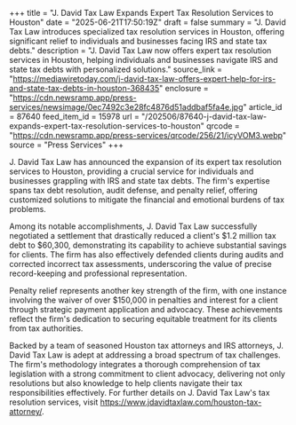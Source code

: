 +++
title = "J. David Tax Law Expands Expert Tax Resolution Services to Houston"
date = "2025-06-21T17:50:19Z"
draft = false
summary = "J. David Tax Law introduces specialized tax resolution services in Houston, offering significant relief to individuals and businesses facing IRS and state tax debts."
description = "J. David Tax Law now offers expert tax resolution services in Houston, helping individuals and businesses navigate IRS and state tax debts with personalized solutions."
source_link = "https://mediawiretoday.com/j-david-tax-law-offers-expert-help-for-irs-and-state-tax-debts-in-houston-368435"
enclosure = "https://cdn.newsramp.app/press-services/newsimage/0ec7492c3e28fc4876d51addbaf5fa4e.jpg"
article_id = 87640
feed_item_id = 15978
url = "/202506/87640-j-david-tax-law-expands-expert-tax-resolution-services-to-houston"
qrcode = "https://cdn.newsramp.app/press-services/qrcode/256/21/icyVOM3.webp"
source = "Press Services"
+++

<p>J. David Tax Law has announced the expansion of its expert tax resolution services to Houston, providing a crucial service for individuals and businesses grappling with IRS and state tax debts. The firm's expertise spans tax debt resolution, audit defense, and penalty relief, offering customized solutions to mitigate the financial and emotional burdens of tax problems.</p><p>Among its notable accomplishments, J. David Tax Law successfully negotiated a settlement that drastically reduced a client's $1.2 million tax debt to $60,300, demonstrating its capability to achieve substantial savings for clients. The firm has also effectively defended clients during audits and corrected incorrect tax assessments, underscoring the value of precise record-keeping and professional representation.</p><p>Penalty relief represents another key strength of the firm, with one instance involving the waiver of over $150,000 in penalties and interest for a client through strategic payment application and advocacy. These achievements reflect the firm's dedication to securing equitable treatment for its clients from tax authorities.</p><p>Backed by a team of seasoned Houston tax attorneys and IRS attorneys, J. David Tax Law is adept at addressing a broad spectrum of tax challenges. The firm's methodology integrates a thorough comprehension of tax legislation with a strong commitment to client advocacy, delivering not only resolutions but also knowledge to help clients navigate their tax responsibilities effectively. For further details on J. David Tax Law's tax resolution services, visit <a href='https://www.jdavidtaxlaw.com/houston-tax-attorney/' rel='nofollow' target='_blank'>https://www.jdavidtaxlaw.com/houston-tax-attorney/</a>.</p>